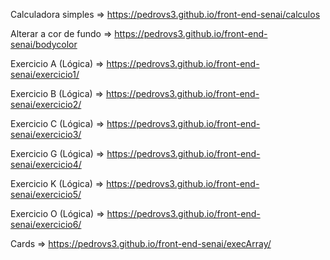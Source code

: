 Calculadora simples => https://pedrovs3.github.io/front-end-senai/calculos

Alterar a cor de fundo => https://pedrovs3.github.io/front-end-senai/bodycolor

Exercicio A (Lógica) => https://pedrovs3.github.io/front-end-senai/exercicio1/ 

Exercicio B (Lógica) => https://pedrovs3.github.io/front-end-senai/exercicio2/ 

Exercicio C (Lógica) => https://pedrovs3.github.io/front-end-senai/exercicio3/ 

Exercicio G (Lógica) => https://pedrovs3.github.io/front-end-senai/exercicio4/ 

Exercicio K (Lógica) => https://pedrovs3.github.io/front-end-senai/exercicio5/ 

Exercicio O (Lógica) => https://pedrovs3.github.io/front-end-senai/exercicio6/ 

Cards => https://pedrovs3.github.io/front-end-senai/execArray/ 

